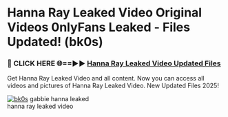 # Hanna Ray Leaked Video Original Videos 0nlyFans Leaked - Files Updated! (bk0s)

<h3>🔴 CLICK HERE 🌐==►► <a href="https://tinyurl.com/x26r9saj" rel="nofollow">Hanna Ray Leaked Video Updated Files</a></h3>

Get Hanna Ray Leaked Video and all content. Now you can access all videos and pictures of Hanna Ray Leaked Video. New Updated Files 2025!

[![bk0s](https://i.imgur.com/LkgZPqh.gif)](https://tinyurl.com/x26r9saj)
gabbie hanna leaked<br>
hanna ray leaked video